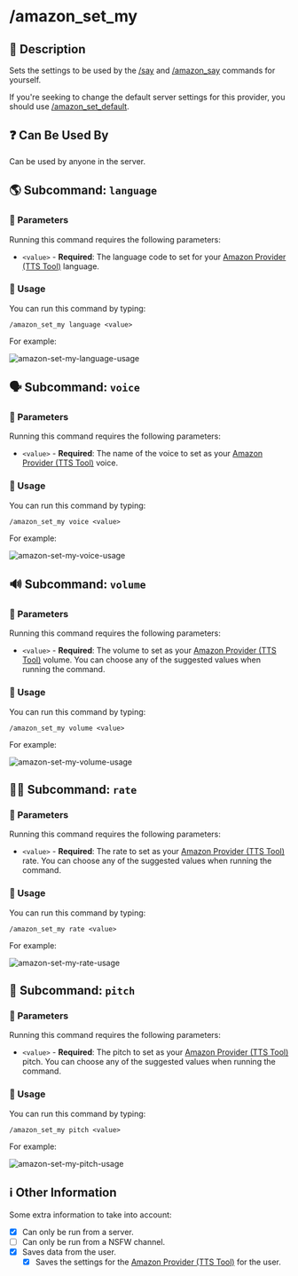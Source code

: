 # /amazon_set_my

## 📖 Description

Sets the settings to be used by the [/say](../all-tts/say.md) and [/amazon_say](./amazon-say.md) commands for yourself.

If you're seeking to change the default server settings for this provider, you should use [/amazon_set_default](./amazon-set-default.md).

## ❓ Can Be Used By

Can be used by anyone in the server.

## 🌎 Subcommand: `language`

### 🔨 Parameters

Running this command requires the following parameters:

* `<value>` - **Required**: The language code to set for your [Amazon Provider (TTS Tool)](../../text-to-speech-providers/amazon-ttstool.md) language.

### 🎈 Usage

You can run this command by typing:

```text
/amazon_set_my language <value>
```

For example:

![amazon-set-my-language-usage](../../assets/screenshots/amazon-set-my-language-usage.png)

## 🗣 Subcommand: `voice`

### 🔨 Parameters

Running this command requires the following parameters:

* `<value>` - **Required**: The name of the voice to set as your [Amazon Provider (TTS Tool)](../../text-to-speech-providers/amazon-ttstool.md) voice.

### 🎈 Usage

You can run this command by typing:

```text
/amazon_set_my voice <value>
```

For example:

![amazon-set-my-voice-usage](../../assets/screenshots/amazon-set-my-voice-usage.png)

## 🔊 Subcommand: `volume`

### 🔨 Parameters

Running this command requires the following parameters:

* `<value>` - **Required**: The volume to set as your [Amazon Provider (TTS Tool)](../../text-to-speech-providers/amazon-ttstool.md) volume. You can choose any of the suggested values when running the command.

### 🎈 Usage

You can run this command by typing:

```text
/amazon_set_my volume <value>
```

For example:

![amazon-set-my-volume-usage](../../assets/screenshots/amazon-set-my-volume-usage.png)

## 🏃🏻 Subcommand: `rate`

### 🔨 Parameters

Running this command requires the following parameters:

* `<value>` - **Required**: The rate to set as your [Amazon Provider (TTS Tool)](../../text-to-speech-providers/amazon-ttstool.md) rate. You can choose any of the suggested values when running the command.

### 🎈 Usage

You can run this command by typing:

```text
/amazon_set_my rate <value>
```

For example:

![amazon-set-my-rate-usage](../../assets/screenshots/amazon-set-my-rate-usage.png)

## 🥁 Subcommand: `pitch`

### 🔨 Parameters

Running this command requires the following parameters:

* `<value>` - **Required**: The pitch to set as your [Amazon Provider (TTS Tool)](../../text-to-speech-providers/amazon-ttstool.md) pitch. You can choose any of the suggested values when running the command.

### 🎈 Usage

You can run this command by typing:

```text
/amazon_set_my pitch <value>
```

For example:

![amazon-set-my-pitch-usage](../../assets/screenshots/amazon-set-my-pitch-usage.png)

## ℹ️ Other Information

Some extra information to take into account:

* [x] Can only be run from a server.
* [ ] Can only be run from a NSFW channel.
* [x] Saves data from the user.
    - [x] Saves the settings for the [Amazon Provider (TTS Tool)](../../text-to-speech-providers/amazon-ttstool.md) for the user.
